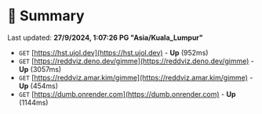 # 📖 Summary
Last updated: **27/9/2024, 1:07:26 PG "Asia/Kuala_Lumpur"**

- `GET` [https://hst.ujol.dev](https://hst.ujol.dev) - **Up** (952ms)
- `GET` [https://reddviz.deno.dev/gimme](https://reddviz.deno.dev/gimme) - **Up** (3057ms)
- `GET` [https://reddviz.amar.kim/gimme](https://reddviz.amar.kim/gimme) - **Up** (454ms)
- `GET` [https://dumb.onrender.com](https://dumb.onrender.com) - **Up** (1144ms)
